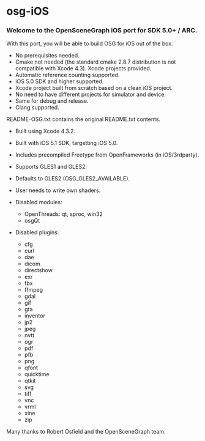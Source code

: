 osg-iOS
=======

### Welcome to the OpenSceneGraph iOS port for SDK 5.0+ / ARC. ###

With this port, you will be able to build OSG for iOS out of the box.

* No prerequisites needed.
* Cmake not needed (the standard cmake 2.8.7 distribution is not
  compatible with Xcode 4.3). Xcode projects provided.
* Automatic reference counting supported.
* iOS 5.0 SDK and higher supported.
* Xcode project built from scratch based on a clean iOS project.
* No need to have different projects for simulator and device.
* Same for debug and release.
* Clang supported.

README-OSG.txt contains the original README.txt contents.

* Built using Xcode 4.3.2.
* Built with iOS 5.1 SDK, targetting iOS 5.0.
* Includes precompiled Freetype from OpenFrameworks (in iOS/3rdparty).
* Supports GLES1 and GLES2.
* Defaults to GLES2 (OSG_GLES2_AVAILABLE).
* User needs to write own shaders.

* Disabled modules:
    * OpenThreads: qt, sproc, win32
    * osgQt
    
* Disabled plugins:
    * cfg
    * curl
    * dae
    * dicom
    * directshow
    * exr
    * fbx
    * ffmpeg
    * gdal
    * gif
    * gta
    * inventor
    * jp2
    * jpeg
    * nvtt
    * ogr
    * pdf
    * pfb
    * png
    * qfont
    * quicktime
    * qtkit
    * svg
    * tiff
    * vnc
    * vrml
    * xine
    * zip

Many thanks to Robert Osfield and the OpenSceneGraph team.
